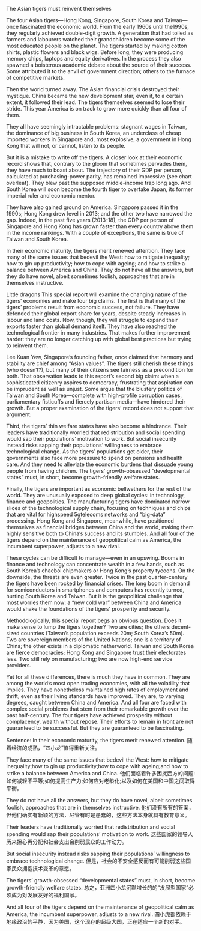 The Asian tigers must reinvent themselves

The four Asian tigers—Hong Kong, Singapore, South Korea and Taiwan—once fascinated the economic world. From the early 1960s until the1990s, they regularly achieved double-digit growth. A generation that had toiled as farmers and labourers watched their grandchildren become some of the most educated people on the planet. The tigers started by making cotton shirts, plastic flowers and black wigs. Before long, they were producing memory chips, laptops and equity derivatives. In the process they also spawned a boisterous academic debate about the source of their success. Some attributed it to the anvil of government direction; others to the furnace of competitive markets.

Then the world turned away. The Asian financial crisis destroyed their mystique. China became the new development star, even if, to a certain extent, it followed their lead. The tigers themselves seemed to lose their stride. This year America is on track to grow more quickly than all four of them.

They all have seemingly intractable problems: stagnant wages in Taiwan, the dominance of big business in South Korea, an underclass of cheap imported workers in Singapore and, most explosive, a government in Hong Kong that will not, or cannot, listen to its people.

But it is a mistake to write off the tigers. A closer look at their economic record shows that, contrary to the gloom that sometimes pervades them, they have much to boast about. The trajectory of their GDP per person, calculated at purchasing-power parity, has remained impressive (see chart overleaf). They blew past the supposed middle-income trap long ago. And South Korea will soon become the fourth tiger to overtake Japan, its former imperial ruler and economic mentor.

They have also gained ground on America. Singapore passed it in the 1990s; Hong Kong drew level in 2013; and the other two have narrowed the gap. Indeed, in the past five years (2013-18), the GDP per person of Singapore and Hong Kong has grown faster than every country above them in the income rankings. With a couple of exceptions, the same is true of Taiwan and South Korea.

In their economic maturity, the tigers merit renewed attention. They face many of the same issues that bedevil the West: how to mitigate inequality; how to gin up productivity; how to cope with ageing; and how to strike a balance between America and China. They do not have all the answers, but they do have novel, albeit sometimes foolish, approaches that are in themselves instructive.

Little dragons
This special report will examine the changing nature of the tigers’ economies and make four big claims. The first is that many of the tigers’ problems result from economic success, not failure. They have defended their global export share for years, despite steady increases in labour and land costs. Now, though, they will struggle to expand their exports faster than global demand itself. They have also reached the technological frontier in many industries. That makes further improvement harder: they are no longer catching up with global best practices but trying to reinvent them.

Lee Kuan Yew, Singapore’s founding father, once claimed that harmony and stability are chief among “Asian values”. The tigers still cherish these things (who doesn’t?), but many of their citizens see fairness as a precondition for both. That observation leads to this report’s second big claim: when a sophisticated citizenry aspires to democracy, frustrating that aspiration can be imprudent as well as unjust. Some argue that the blustery politics of Taiwan and South Korea—complete with high-profile corruption cases, parliamentary fisticuffs and fiercely partisan media—have hindered their growth. But a proper examination of the tigers’ record does not support that argument.

Third, the tigers’ thin welfare states have also become a hindrance. Their leaders have traditionally worried that redistribution and social spending would sap their populations’ motivation to work. But social insecurity instead risks sapping their populations’ willingness to embrace technological change. As the tigers’ populations get older, their governments also face more pressure to spend on pensions and health care. And they need to alleviate the economic burdens that dissuade young people from having children. The tigers’ growth-obsessed “developmental states” must, in short, become growth-friendly welfare states.

Finally, the tigers are important as economic bellwethers for the rest of the world. They are unusually exposed to deep global cycles: in technology, finance and geopolitics. The manufacturing tigers have dominated narrow slices of the technological supply chain, focusing on techniques and chips that are vital for highspeed 5gtelecoms networks and “big-data” processing. Hong Kong and Singapore, meanwhile, have positioned themselves as financial bridges between China and the world, making them highly sensitive both to China’s success and its stumbles. And all four of the tigers depend on the maintenance of geopolitical calm as America, the incumbent superpower, adjusts to a new rival.

These cycles can be difficult to manage—even in an upswing. Booms in finance and technology can concentrate wealth in a few hands, such as South Korea’s chaebol chipmakers or Hong Kong’s property tycoons. On the downside, the threats are even greater. Twice in the past quarter-century the tigers have been rocked by financial crises. The long boom in demand for semiconductors in smartphones and computers has recently turned, hurting South Korea and Taiwan. But it is the geopolitical challenge that most worries them now: a “new cold war” between China and America would shake the foundations of the tigers’ prosperity and security.

Methodologically, this special report begs an obvious question. Does it make sense to lump the tigers together? Two are cities; the others decent-sized countries (Taiwan’s population exceeds 20m; South Korea’s 50m). Two are sovereign members of the United Nations; one is a territory of China; the other exists in a diplomatic netherworld. Taiwan and South Korea are fierce democracies; Hong Kong and Singapore trust their electorates less. Two still rely on manufacturing; two are now high-end service providers.

Yet for all these differences, there is much they have in common. They are among the world’s most open trading economies, with all the volatility that implies. They have nonetheless maintained high rates of employment and thrift, even as their living standards have improved. They are, to varying degrees, caught between China and America. And all four are faced with complex social problems that stem from their remarkable growth over the past half-century. The four tigers have achieved prosperity without complacency, wealth without repose. Their efforts to remain in front are not guaranteed to be successful. But they are guaranteed to be fascinating.

Sentence:
In their economic maturity, the tigers merit renewed attention.
随着经济的成熟，“四小龙”值得重新关注。

They face many of the same issues that bedevil the West: how to mitigate inequality;how to gin up productivity;how to cope with ageing;and how to strike a balance between America and China.
他们面临着许多困扰西方的问题:如何减轻不平等;如何提高生产力;如何应对老龄化;以及如何在美国和中国之间取得平衡。

They do not have all the answers, but they do have novel, albeit sometimes foolish, approaches that are in themselves instructive.
他们没有所有的答案，但他们确实有新颖的方法，尽管有时是愚蠢的，这些方法本身就具有教育意义。

Their leaders have traditionally worried that redistribution and social spending would sap their populations’ motivation to work.
这些国家的领导人历来担心再分配和社会支出会削弱民众的工作动力。

But social insecurity instead risks sapping their populations’ willingness to embrace technological change.
但是，社会的不安全感反而有可能削弱这些国家民众拥抱技术变革的意愿。

The tigers’ growth-obsessed “developmental states” must, in short, become growth-friendly welfare states.
总之，亚洲四小龙沉默增长的的“发展型国家”必须成为对发展友好的福利国家。

And all four of the tigers depend on the maintenance of geopolitical calm as America, the incumbent superpower, adjusts to a new rival.
四小虎都依赖于地缘政治的平静，因为美国，这个现存的超级大国，正在适应一个新的对手。